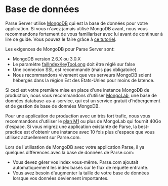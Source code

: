 # Base de données

Parse Server utilise [MongoDB](https://www.mongodb.org/) qui est la base de données pour votre application. Si vous n'avez jamais utilisé MongoDB avant, nous vous recommandons fortement de vous familiariser avec lui avant de continuer à lire ce guide. Vous pouvez le faire grâce à [ce tutoriel](https://openclassrooms.com/courses/guide-de-demarrage-pour-utiliser-mongodb).

Les exigences de MongoDB pour Parse Server sont:

* MongoDB version 2.6.X ou 3.0.X
* Le paramètre [failIndexKeyTooLong](https://docs.mongodb.org/manual/reference/parameters/#param.failIndexKeyTooLong) doit être réglé sur false
* Une connexion SSL est recommandé (mais pas obligatoire).
* Nous recommandons vivement que vos serveurs MongoDB soient hébergés dans la région Est des Etats-Unies pour moins de latence.

Si ceci est votre première mise en place d'une instance MongoDB de production, nous vous recommandons d'utiliser [MongoLab](http://www.mongolab.com), une base de données database-as-a-service, qui est un service gratuit d'hébergement et de gestion de base de données MongoDB.

Pour une application de production avec un très fort trafic, nous vous recommandons d'utiliser le [plan M1](https://mongolab.com/plans/pricing/#dedicated-cluster-plans) ou plus de MongoLab qui fournit 40Go d'espace. Si vous migrez une application existante de Parse, la best-practice est d'obtenir une instance avec 10 fois plus d'espace que vous utilisez actuellement sur Parse.com.

Lors de l'utilisation de MongoDB avec votre application Parse, il ya quelques différences avec la base de données de Parse.com:
* Vous devez gérer vos index vous-même. Parse.com ajoutait automatiquement les index basés sur le flux de requête entrante.
* Vous avez besoin d'augmenter la taille de votre base de données lorsque vos données deviennent importantes.
